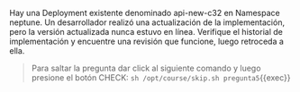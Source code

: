 Hay una Deployment existente denominado api-new-c32 en Namespace neptune. Un desarrollador realizó una actualización de la implementación, pero la versión actualizada nunca estuvo en línea. Verifique el historial de implementación y encuentre una revisión que funcione, luego retroceda a ella.

> Para saltar la pregunta dar click al siguiente comando y luego presione el botón CHECK:
> `sh /opt/course/skip.sh pregunta5`{{exec}}
